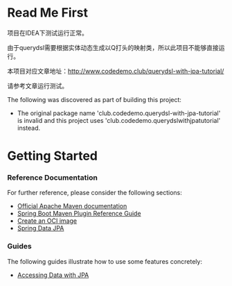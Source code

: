 # Read Me First
项目在IDEA下测试运行正常。

由于querydsl需要根据实体动态生成以Q打头的映射类，所以此项目不能够直接运行。

本项目对应文章地址：http://www.codedemo.club/querydsl-with-jpa-tutorial/

请参考文章运行测试。

The following was discovered as part of building this project:

* The original package name 'club.codedemo.querydsl-with-jpa-tutorial' is invalid and this project uses 'club.codedemo.querydslwithjpatutorial' instead.

# Getting Started

### Reference Documentation
For further reference, please consider the following sections:

* [Official Apache Maven documentation](https://maven.apache.org/guides/index.html)
* [Spring Boot Maven Plugin Reference Guide](https://docs.spring.io/spring-boot/docs/2.3.2.RELEASE/maven-plugin/reference/html/)
* [Create an OCI image](https://docs.spring.io/spring-boot/docs/2.3.2.RELEASE/maven-plugin/reference/html/#build-image)
* [Spring Data JPA](https://docs.spring.io/spring-boot/docs/2.3.2.RELEASE/reference/htmlsingle/#boot-features-jpa-and-spring-data)

### Guides
The following guides illustrate how to use some features concretely:

* [Accessing Data with JPA](https://spring.io/guides/gs/accessing-data-jpa/)

